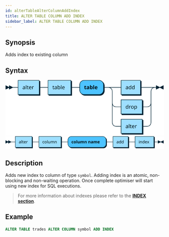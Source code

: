 ```yaml
---
id: alterTableAlterColumnAddIndex
title: ALTER TABLE COLUMN ADD INDEX
sidebar_label: ALTER TABLE COLUMN ADD INDEX
---
```


## Synopsis

Adds index to existing column

## Syntax

![alt-text](assets/alter-table.svg)
![alt-text](assets/alter-table-add-index.svg)

## Description
Adds new index to column of type `symbol`. Adding index is an atomic, non-blocking and non-waiting operation. Once complete optimiser will start using new index for SQL executions.

> For more information about indexes please refer to the **[INDEX section](indexes.md)**.

## Example
```sql
ALTER TABLE trades ALTER COLUMN symbol ADD INDEX
```

